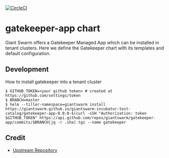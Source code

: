 [![CircleCI](https://circleci.com/gh/giantswarm/gatekeeper-app.svg?style=shield&circle-token=7552290f91277c20801ee5bf7ff8c754a9f59d6d)](https://circleci.com/gh/giantswarm/gatekeeper-app)

# gatekeeper-app chart

Giant Swarm offers a Gatekeeper Managed App which can be installed in tenant clusters.
Here we define the Gatekeeper chart with its templates and default configuration.

## Development

How to install gatekeeper into a tenant cluster

```
$ GITHUB_TOKEN=<your github token> # created at https://github.com/settings/token
$ BRANCH=master
$ helm --tiller-namespace=giantswarm install https://giantswarm.github.io/giantswarm-incubator-test-catalog/gatekeeper-app-0.0.0-$(curl -sSH "Authorization: token $GITHUB_TOKEN" https://api.github.com/repos/giantswarm/gatekeeper-app/commits/$BRANCH|jq -r .sha).tgz --name gatekeeper
```

## Credit

* [Upstream Repository](https://github.com/open-policy-agent/gatekeeper)
